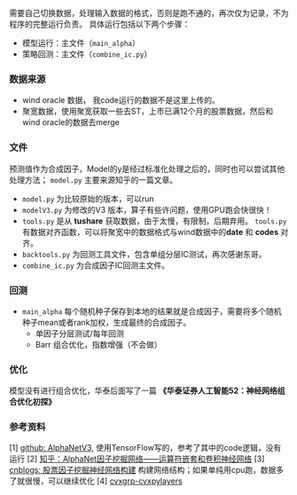 需要自己切换数据，处理输入数据的格式，否则是跑不通的，再次仅为记录，不为程序的完整运行负责。
具体运行包括以下两个步骤：
- 模型运行：主文件（`main_alpha`）
- 策略回测：主文件（`combine_ic.py`）

### 数据来源

- wind oracle 数据， 我code运行的数据不是这里上传的。 
- 聚宽数据，使用聚宽获取一些去ST，上市已满12个月的股票数据，然后和wind oracle的数据去merge

### 文件

预测值作为合成因子，Model的y是经过标准化处理之后的，同时也可以尝试其他处理方法； `model.py` 主要来源知乎的一篇文章。

- `model.py` 为比较原始的版本，可以run
- `modelV3.py` 为修改的V3 版本，算子有些许问题，使用GPU跑会快很快！
- `tools.py` 是从 **tushare** 获取数据，由于太慢，有限制，后期弃用。 `tools.py`有数据对齐函数，可以将聚宽中的数据格式与wind数据中的**date** 和 **codes** 对齐。
- `backtools.py` 为回测工具文件，包含单组分层IC测试，再次感谢东哥。
- `combine_ic.py` 为合成因子IC回测主文件。

### 回测

- `main_alpha` 每个随机种子保存到本地的结果就是合成因子，需要将多个随机种子mean或者rank加权，生成最终的合成因子。
  - 单因子分层测试/每年回测 
  - Barr 组合优化，指数增强（不会做）


### 优化

模型没有进行组合优化，华泰后面写了一篇  **《华泰证券人工智能52：神经网络组合优化初探》**

### 参考资料

[1] [github: AlphaNetV3](https://github.com/Congyuwang/AlphaNetV3), 使用TensorFlow写的，参考了其中的code逻辑，没有运行
[2]  [知乎：AlphaNet因子挖掘网络——运算符嵌套和卷积神经网络](https://zhuanlan.zhihu.com/p/546110583)
[3]  [cnblogs: 股票因子挖掘神经网络构建](https://blog.csdn.net/qq_45137571/article/details/118532260) 构建网络结构；如果单纯用cpu跑，数据多了就很慢，可以继续优化
[4]  [cvxgrp-cvxpylayers](https://www.mianshigee.com/project/cvxgrp-cvxpylayers)
